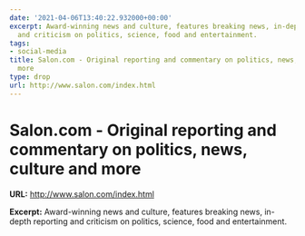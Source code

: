 ```yaml
---
date: '2021-04-06T13:40:22.932000+00:00'
excerpt: Award-winning news and culture, features breaking news, in-depth reporting
  and criticism on politics, science, food and entertainment.
tags:
- social-media
title: Salon.com - Original reporting and commentary on politics, news, culture and
  more
type: drop
url: http://www.salon.com/index.html
---
```


# Salon.com - Original reporting and commentary on politics, news, culture and more

**URL:** http://www.salon.com/index.html

**Excerpt:** Award-winning news and culture, features breaking news, in-depth reporting and criticism on politics, science, food and entertainment.
